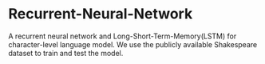 # Recurrent-Neural-Network
A recurrent neural network and Long-Short-Term-Memory(LSTM) for character-level language model. We use the publicly available Shakespeare dataset to train and test the model.
 
